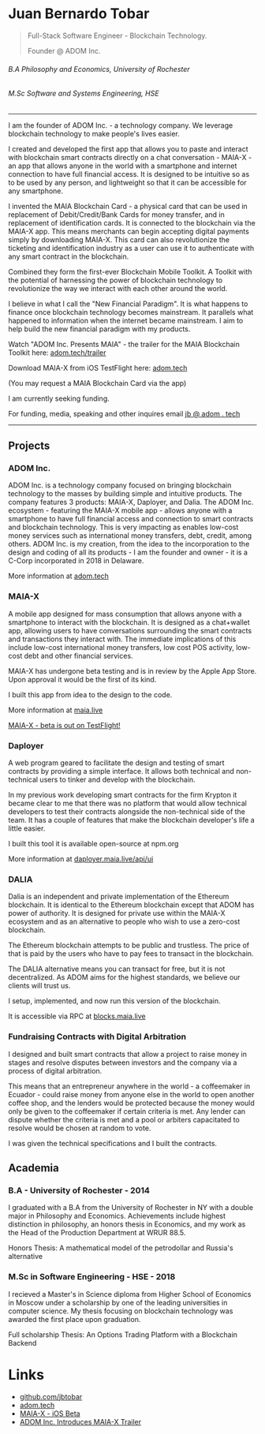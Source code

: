 <html>
<head>
<!-- Primary Meta Tags -->
<title>Juan Bernardo Tobar</title>
<meta name="title" content="Juan Bernardo Tobar">
<meta name="description" content="Juan Bernardo Tobar - Founder of ADOM Inc.">

<!-- Open Graph / Facebook -->
<meta property="og:type" content="website">
<meta property="og:url" content="http://juanbernardotobar.me/">
<meta property="og:title" content="Juan Bernardo Tobar ">
<meta property="og:description" content="Juan Bernardo Tobar - Founder of ADOM Inc.">
<meta property="og:image" content="">

<!-- Twitter -->
<meta property="twitter:card" content="summary_large_image">
<meta property="twitter:url" content="http://juanbernardotobar.me/">
<meta property="twitter:title" content="Juan Bernardo Tobar - Founder of ADOM Inc.">
<meta property="twitter:description" content="Juan Bernardo Tobar - Founder of ADOM Inc.">
<meta property="twitter:image" content="">
</head>
</html>


# Juan Bernardo Tobar

> Full-Stack Software Engineer - Blockchain Technology. 
>
> Founder @ ADOM Inc.


###### B.A Philosophy and Economics, University of Rochester
###### M.Sc Software and Systems Engineering, HSE

---

I am the founder of ADOM Inc. - a technology company. We leverage blockchain technology to make people's lives easier. 

I created and developed the first app that allows you to paste and interact with blockchain smart contracts directly on a chat conversation - MAIA-X - an app that allows anyone in the world with a smartphone and internet connection to have full financial access. It is designed to be intuitive so as to be used by any person, and lightweight so that it can be accessible for any smartphone.

I invented the MAIA Blockchain Card - a physical card that can be used in replacement of Debit/Credit/Bank Cards for money transfer, and in replacement of identification cards. It is connected to the blockchain via the MAIA-X app. This means merchants can begin accepting digital payments simply by downloading MAIA-X. This card can also revolutionize the ticketing and identification industry as a user can use it to authenticate with any smart contract in the blockchain.

Combined they form the first-ever Blockchain Mobile Toolkit. A Toolkit with the potential of harnessing the power of blockchain technology to revolutionize the way we interact with each other around the world.

I believe in what I call the "New Financial Paradigm". It is what happens to finance once blockchain technology becomes mainstream. It parallels what happened to information when the internet became mainstream. I aim to help build the new financial paradigm with my products.


Watch "ADOM Inc. Presents MAIA" - the trailer for the MAIA Blockchain Toolkit here: [adom.tech/trailer](https://adom.tech/trailer)

Download MAIA-X from iOS TestFlight here: [adom.tech](https://adom.tech)

(You may request a MAIA Blockchain Card via the app)

I am currently seeking funding.

For funding, media, speaking and other inquires email [jb @ adom . tech](mailto:jb@adom.tech)

---



## Projects

### ADOM Inc.

ADOM Inc. is a technology company focused on bringing blockchain technology to the masses by building simple and intuitive products. The company features 3 products: MAIA-X, Daployer, and Dalia. The ADOM Inc. ecosystem - featuring the MAIA-X mobile app - allows anyone with a smartphone to have full financial access and connection to smart contracts and blockchain technology. This is very impacting as enables low-cost money services such as international money transfers, debt, credit, among others. ADOM Inc. is my creation, from the idea to the incorporation to the design and coding of all its products - I am the founder and owner - it is a C-Corp incorporated in 2018 in Delaware. 

More information at [adom.tech](https://adom.tech)

### MAIA-X

A mobile app designed for mass consumption that allows anyone with a smartphone to interact with the blockchain. It is designed as a chat+wallet app, allowing users to have conversations surrounding the smart contracts and transactions they interact with. The immediate implications of this include low-cost international money transfers, low cost POS activity, low-cost debt and other financial services.

MAIA-X has undergone beta testing and is in review by the Apple App Store. Upon approval it would be the first of its kind.

I built this app from idea to the design to the code.

More information at [maia.live](https://maia.live)


[MAIA-X - beta is out on TestFlight!](https://testflight.apple.com/join/7T4BxfEm)


### Daployer

A web program geared to facilitate the design and testing of smart contracts by providing a simple interface. It allows both technical and non-technical users to tinker and develop with the blockchain.

In my previous work developing smart contracts for the firm Krypton it became clear to me that there was no platform that would allow technical developers to test their contracts alongside the non-technical side of the team. It has a couple of features that make the blockchain developer's life a little easier.

I built this tool it is available open-source at npm.org

More information at [daployer.maia.live/api/ui](https://daployer.maia.live/api/ui)


### DALIA

Dalia is an independent and private implementation of the Ethereum blockchain. It is identical to the Ethereum blockchain except that ADOM has power of authority. It is designed for private use within the MAIA-X ecosystem and as an alternative to people who wish to use a zero-cost blockchain.

The Ethereum blockchain attempts to be public and trustless. The price of that is paid by the users who have to pay fees to transact in the blockchain. 

The DALIA alternative means you can transact for free, but it is not decentralized. As ADOM aims for the highest standards, we believe our clients will trust us.

I setup, implemented, and now run this version of the blockchain.

It is accessible via RPC at [blocks.maia.live](http://blocks.maia.live/)


### Fundraising Contracts with Digital Arbitration

I designed and built smart contracts that allow a project to raise money in stages and resolve disputes between investors and the company via a process of digital arbitration.

This means that an entrepreneur anywhere in the world - a coffeemaker in Ecuador - could raise money from anyone else in the world to open another coffee shop, and the lenders would be protected because the money would only be given to the coffeemaker if certain criteria is met. Any lender can dispute whether the criteria is met and a pool or arbiters capacitated to resolve would be chosen at random to vote.

I was given the technical specifications and I built the contracts.


## Academia

### B.A - University of Rochester - 2014

I graduated with a B.A from the University of Rochester in NY with a double major in Philosophy and Economics. Achievements  include highest distinction in philosophy, an honors thesis in Economics, and my work as the Head of the Production Department at WRUR 88.5.

Honors Thesis: A mathematical model of the petrodollar and Russia's alternative


### M.Sc in Software Engineering - HSE - 2018

I recieved a Master's in Science diploma from Higher School of Economics in Moscow under a scholarship by one of the leading universities in computer science. My thesis focusing on blockchain technology was awarded the first place upon graduation.

Full scholarship
Thesis: An Options Trading Platform with a Blockchain Backend

# Links

 - [github.com/jbtobar](https://github.com/jbtobar)
 - [adom.tech](https://adom.tech)
 - [MAIA-X - iOS Beta](https://testflight.apple.com/join/7T4BxfEm)
 - [ADOM Inc. Introduces MAIA-X Trailer](https://adom.tech/trailer)


